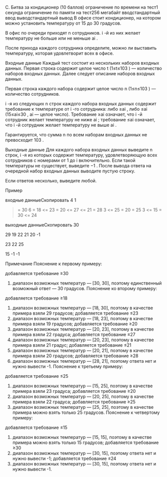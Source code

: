 C. Битва за кондиционер (10 баллов)
ограничение по времени на тест1 секунда
ограничение по памяти на тест256 мегабайт
вводстандартный ввод
выводстандартный вывод
В офисе стоит кондиционер, на котором можно установить температуру от 15
 до 30
 градусов.

В офис по очереди приходят n
 сотрудников. i
-й из них желает температуру не больше или не меньше ai
.

После прихода каждого сотрудника определите, можно ли выставить температуру, которая удовлетворит всех в офисе.

Входные данные
Каждый тест состоит из нескольких наборов входных данных. Первая строка содержит целое число t
 (1≤t≤103
) — количество наборов входных данных. Далее следует описание наборов входных данных.

Первая строка каждого набора содержит целое число n
 (1≤n≤103
) — количество сотрудников.

i
-я из следующих n
 строк каждого набора входных данных содержит требование к температуре от i
-го сотрудника: либо ≥ai
, либо ≤ai
 (15≤ai≤30
, ai
 — целое число). Требование ≥ai
 означает, что i
-й сотрудник желает температуру не ниже ai
; требование ≤ai
 означает, что i
-й сотрудник желает температуру не выше ai
.

Гарантируется, что сумма n
 по всем наборам входных данных не превосходит 103
.

Выходные данные
Для каждого набора входных данных выведите n
 строк, i
-я из которых содержит температуру, удовлетворяющую всех сотрудников с номерами от 1
 до i
 включительно. Если такой температуры не существует, выведите −1
. После вывода ответа на очередной набор входных данных выводите пустую строку.

Если ответов несколько, выведите любой.

Пример

входные данныеСкопировать
4
1
>= 30
6
>= 18
<= 23
>= 20
<= 27
<= 21
>= 28
3
<= 25
>= 20
>= 25
3
<= 15
>= 30
<= 24

выходные данныеСкопировать
30

29
19
22
21
20
-1

23
22
25

15
-1
-1

Примечание
Пояснение к первому примеру:

добавляется требование ≥30
1. диапазон возможных температур — [30, 30], поэтому единственный возможный ответ — 30 градусов.
Пояснение ко второму примеру:

добавляется требование ≥18
1. диапазон возможных температур — [18, 30], поэтому в качестве примера взяли 29 градусов;
добавляется требование ≤23
2. диапазон возможных температур — [18, 23], поэтому в качестве примера взяли 19 градусов;
добавляется требование ≥20
3. диапазон возможных температур — [20, 23], поэтому в качестве примера взяли 22 градуса;
добавляется требование ≤27
4. диапазон возможных температур — [20, 23], поэтому в качестве примера взяли 21 градус;
добавляется требование ≤21
5. диапазон возможных температур — [20, 21], поэтому в качестве примера взяли 20 градусов;
добавляется требование ≥28
6. диапазон возможных температур — [28, 21], поэтому ответа нет и нужно вывести -1.
Пояснение к третьему примеру:

добавляется требование ≤25
1. диапазон возможных температур — [15, 25], поэтому в качестве примера взяли 23 градуса;
добавляется требование ≥20
2. диапазон возможных температур — [20, 25], поэтому в качестве примера взяли 22 градуса;
добавляется требование ≥25
3. диапазон возможных температур — [25, 25], поэтому в качестве примера можно взять только 25 градусов.
Пояснение к четвертому примеру:

добавляется требование ≤15
1. диапазон возможных температур — [15, 15], поэтому в качестве примера можно взять только 15 градусов;
добавляется требование ≥30
2. диапазон возможных температур — [30, 15], поэтому ответа нет и нужно вывести -1;
добавляется требование ≤24
3. диапазон возможных температур — [30, 15], поэтому ответа нет и нужно вывести -1.